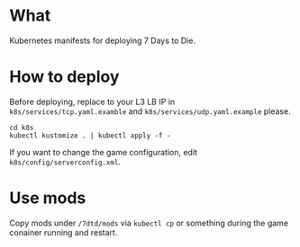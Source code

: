 # What

Kubernetes manifests for deploying 7 Days to Die.

# How to deploy

Before deploying, replace <ExternalIP> to your L3 LB IP in `k8s/services/tcp.yaml.examble` and `k8s/services/udp.yaml.example` please.

```
cd k8s
kubectl kustomize . | kubectl apply -f -
```

If you want to change the game configuration, edit `k8s/config/serverconfig.xml`.

# Use mods

Copy mods under `/7dtd/mods` via `kubectl cp` or something during the game conainer running and restart.
